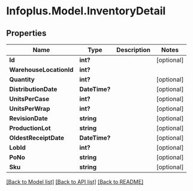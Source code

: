 # Infoplus.Model.InventoryDetail
## Properties

Name | Type | Description | Notes
------------ | ------------- | ------------- | -------------
**Id** | **int?** |  | [optional] 
**WarehouseLocationId** | **int?** |  | 
**Quantity** | **int?** |  | [optional] 
**DistributionDate** | **DateTime?** |  | [optional] 
**UnitsPerCase** | **int?** |  | [optional] 
**UnitsPerWrap** | **int?** |  | [optional] 
**RevisionDate** | **string** |  | [optional] 
**ProductionLot** | **string** |  | [optional] 
**OldestReceiptDate** | **DateTime?** |  | [optional] 
**LobId** | **int?** |  | [optional] 
**PoNo** | **string** |  | [optional] 
**Sku** | **string** |  | [optional] 

[[Back to Model list]](../README.md#documentation-for-models) [[Back to API list]](../README.md#documentation-for-api-endpoints) [[Back to README]](../README.md)

